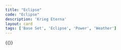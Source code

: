 ```yaml
---
title: "Eclipse"
code: "Eclipse"
description: 'Krieg Eterna'
layout: card
tags: ['Base Set', 'Eclipse', 'Power', 'Weather']
---
```

{{<card-detail-page title="Eclipse" artwork="Eclipse as seen from the Moon by Lucien Rudaux  (1947)" />}}